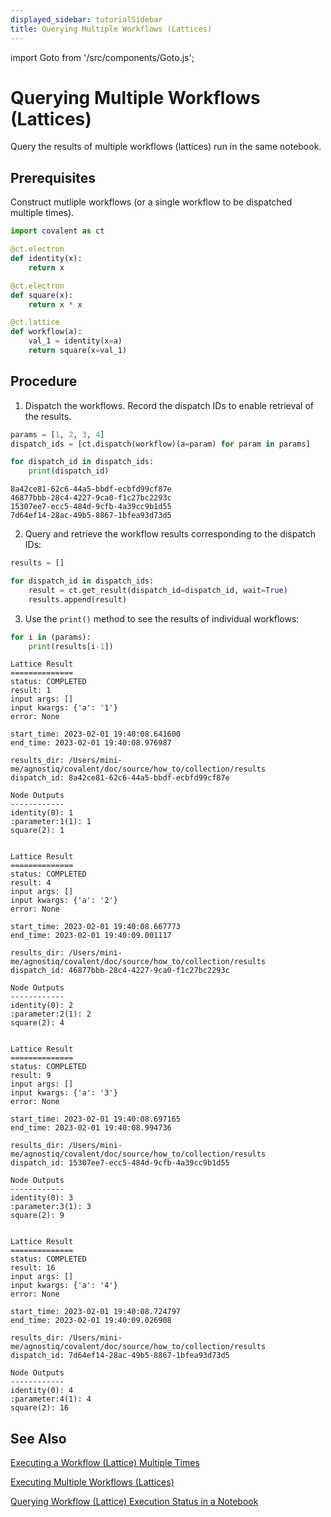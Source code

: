 ```yaml
---
displayed_sidebar: tutorialSidebar
title: Querying Multiple Workflows (Lattices)
---
```


import Goto from '/src/components/Goto.js';

# Querying Multiple Workflows (Lattices) <Goto link="https://github.com/AgnostiqHQ/covalent/blob/develop/doc/source/how_to/collection/query_multiple_lattice_execution_results.ipynb" />

Query the results of multiple workflows (lattices) run in the same notebook.

## Prerequisites

Construct mutliple workflows (or a single workflow to be dispatched multiple times).

```python
import covalent as ct

@ct.electron
def identity(x):
    return x

@ct.electron
def square(x):
    return x * x

@ct.lattice
def workflow(a):
    val_1 = identity(x=a)
    return square(x=val_1)
```

## Procedure

1. Dispatch the workflows. Record the dispatch IDs to enable retrieval of the results.

```python
params = [1, 2, 3, 4]
dispatch_ids = [ct.dispatch(workflow)(a=param) for param in params]

for dispatch_id in dispatch_ids:
    print(dispatch_id)
```

    8a42ce81-62c6-44a5-bbdf-ecbfd99cf87e
    46877bbb-28c4-4227-9ca0-f1c27bc2293c
    15307ee7-ecc5-484d-9cfb-4a39cc9b1d55
    7d64ef14-28ac-49b5-8867-1bfea93d73d5

2. Query and retrieve the workflow results corresponding to the dispatch IDs:

```python
results = []

for dispatch_id in dispatch_ids:
    result = ct.get_result(dispatch_id=dispatch_id, wait=True)
    results.append(result)
```

3. Use the `print()` method to see the results of individual workflows:

```python
for i in (params):
    print(results[i-1])
```

    Lattice Result
    ==============
    status: COMPLETED
    result: 1
    input args: []
    input kwargs: {'a': '1'}
    error: None

    start_time: 2023-02-01 19:40:08.641600
    end_time: 2023-02-01 19:40:08.976987

    results_dir: /Users/mini-me/agnostiq/covalent/doc/source/how_to/collection/results
    dispatch_id: 8a42ce81-62c6-44a5-bbdf-ecbfd99cf87e

    Node Outputs
    ------------
    identity(0): 1
    :parameter:1(1): 1
    square(2): 1


    Lattice Result
    ==============
    status: COMPLETED
    result: 4
    input args: []
    input kwargs: {'a': '2'}
    error: None

    start_time: 2023-02-01 19:40:08.667773
    end_time: 2023-02-01 19:40:09.001117

    results_dir: /Users/mini-me/agnostiq/covalent/doc/source/how_to/collection/results
    dispatch_id: 46877bbb-28c4-4227-9ca0-f1c27bc2293c

    Node Outputs
    ------------
    identity(0): 2
    :parameter:2(1): 2
    square(2): 4


    Lattice Result
    ==============
    status: COMPLETED
    result: 9
    input args: []
    input kwargs: {'a': '3'}
    error: None

    start_time: 2023-02-01 19:40:08.697165
    end_time: 2023-02-01 19:40:08.994736

    results_dir: /Users/mini-me/agnostiq/covalent/doc/source/how_to/collection/results
    dispatch_id: 15307ee7-ecc5-484d-9cfb-4a39cc9b1d55

    Node Outputs
    ------------
    identity(0): 3
    :parameter:3(1): 3
    square(2): 9


    Lattice Result
    ==============
    status: COMPLETED
    result: 16
    input args: []
    input kwargs: {'a': '4'}
    error: None

    start_time: 2023-02-01 19:40:08.724797
    end_time: 2023-02-01 19:40:09.026908

    results_dir: /Users/mini-me/agnostiq/covalent/doc/source/how_to/collection/results
    dispatch_id: 7d64ef14-28ac-49b5-8867-1bfea93d73d5

    Node Outputs
    ------------
    identity(0): 4
    :parameter:4(1): 4
    square(2): 16

## See Also

[Executing a Workflow (Lattice) Multiple Times](/docs/user-documentation/how-to/execution/execute-lattice-multiple-times.md)

[Executing Multiple Workflows (Lattices)](/docs/user-documentation/how-to/execution/execute-multiple-lattices)

[Querying Workflow (Lattice) Execution Status in a Notebook](/docs/user-documentation/how-to/status/query-lattice-execution-status)

